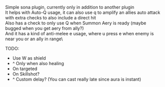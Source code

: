 Simple sona plugin, currently only in addition to another plugin\
It helps with Auto-Q usage, it can also use q to amplify an allies auto attack with extra checks to also include a direct hit\
Also has a check to only use Q when Summon Aery is ready (maybe bugged when you get aery from ally?)\
And it has a kind of anti-melee e usage, where u press e when enemy is near you or an ally in range\

TODO:
- Use W as shield
- ^ Only when also healing
- On targeted
- On Skillshot?
- ^ Custom delay? (You can cast really late since aura is instant)
